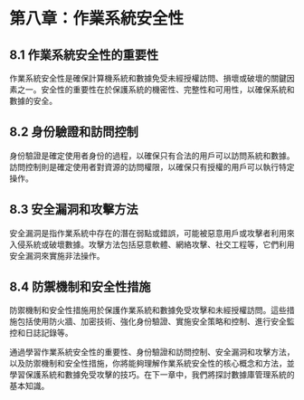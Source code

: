 # 第八章：作業系統安全性

## 8.1 作業系統安全性的重要性

作業系統安全性是確保計算機系統和數據免受未經授權訪問、損壞或破壞的關鍵因素之一。安全性的重要性在於保護系統的機密性、完整性和可用性，以確保系統和數據的安全。

## 8.2 身份驗證和訪問控制

身份驗證是確定使用者身份的過程，以確保只有合法的用戶可以訪問系統和數據。訪問控制則是確定使用者對資源的訪問權限，以確保只有授權的用戶可以執行特定操作。

## 8.3 安全漏洞和攻擊方法

安全漏洞是指作業系統中存在的潛在弱點或錯誤，可能被惡意用戶或攻擊者利用來入侵系統或破壞數據。攻擊方法包括惡意軟體、網絡攻擊、社交工程等，它們利用安全漏洞來實施非法操作。

## 8.4 防禦機制和安全性措施

防禦機制和安全性措施用於保護作業系統和數據免受攻擊和未經授權訪問。這些措施包括使用防火牆、加密技術、強化身份驗證、實施安全策略和控制、進行安全監控和日誌記錄等。

通過學習作業系統安全性的重要性、身份驗證和訪問控制、安全漏洞和攻擊方法，以及防禦機制和安全性措施，你將能夠理解作業系統安全性的核心概念和方法，並學習保護系統和數據免受攻擊的技巧。在下一章中，我們將探討數據庫管理系統的基本知識。

